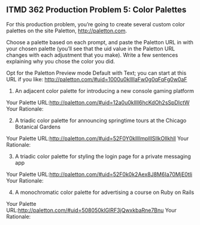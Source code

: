 ## ITMD 362 Production Problem 5: Color Palettes

For this production problem, you’re going to create several custom color palettes on the site Paletton, http://paletton.com.

Choose a palette based on each prompt, and paste the Paletton URL in with your chosen palette (you’ll see that the uid value in the Paletton URL changes with each adjustment that you make). Write a few sentences explaining why you chose the color you did.

Opt for the Paletton Preview mode Default with Text; you can start at this URL if you like: http://paletton.com/#uid=1000u0kllllaFw0g0qFqFg0w0aF

1. An adjacent color palette for introducing a new console gaming platform

Your Palette URL:http://paletton.com/#uid=12a0u0kllll6hcKdOh2sSpDIctW
Your Rationale:

2. A triadic color palette for announcing springtime tours at the Chicago Botanical Gardens

Your Palette URL:http://paletton.com/#uid=52F0Y0kllllmplllSllkOllkhll
Your Rationale:

3. A triadic color palette for styling the login page for a private messaging app

Your Palette URL:http://paletton.com/#uid=52F0k0k2Aex8J8M6Ia70MjE0tli
Your Rationale:

4. A monochromatic color palette for advertising a course on Ruby on Rails

Your Palette URL:http://paletton.com/#uid=508050klGlRF3jQwxkbaRne7Bnu
Your Rationale:

